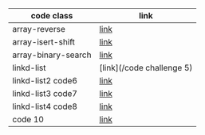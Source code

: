 




code class              | link
------------            | -------------
array-reverse           | [link](code1)
array-isert-shift       | [link](code2)
array-binary-search     | [link](code3)
linkd-list              | [link](/code challenge 5)
linkd-list2  code6      | [link](linkd-list/README.md)
linkd-list3  code7      | [link](linkd-list/README.md)
linkd-list4  code8      | [link](linkd-list/README.md)
code 10                 | [link](/)
